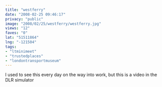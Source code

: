 ```yaml
---
title: "westferry"
date: "2008-02-25 09:46:17"
privacy: "public"
image: "2008/02/25/westferry/westferry.jpg"
views: "12"
faves: "0"
lat: "51511864"
lng: "-121504"
tags:
- "ltminimeet"
- "trustedplaces"
- "londontransportmuseum"
---
```

I used to see this every day on the way into work, but this is a video in the DLR simulator
